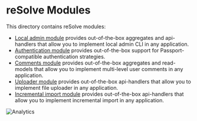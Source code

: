 # **reSolve Modules**

This directory contains reSolve modules:

* [Local admin module](@reimagined/module-admin/) provides out-of-the-box aggregates and api-handlers that allow you to implement local admin CLI in any application.
* [Authentication module](@reimagined/module-auth/) provides out-of-the-box support for Passport-compatible authentication strategies.
* [Comments module](@reimagined/module-comments/) provides out-of-the-box aggregates and read-models that allow you to implement multi-level user comments in any application.
* [Uploader module](@reimagined/module-uploader/) provides out-of-the-box api-handlers that allow you to implement file uploader in any application.
* [Incremental import module](@reimagined/module-incremental-import/) provides out-of-the-box api-handlers that allow you to implement incremental import in any application.

![Analytics](https://ga-beacon.appspot.com/UA-118635726-1/packages-modules-readme?pixel)
